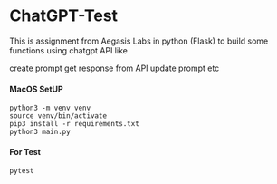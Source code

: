 # ChatGPT-Test

This is assignment from Aegasis Labs in python (Flask) to build some functions using chatgpt API like

create prompt
get response from API
update prompt 
etc

#### MacOS SetUP 

```
python3 -m venv venv
source venv/bin/activate
pip3 install -r requirements.txt
python3 main.py
```

#### For Test

```
pytest
```
